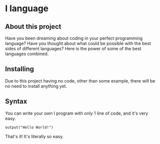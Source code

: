 # I language

## About this project
Have you been dreaming about coding in your perfect programming language?
Have you thought about what could be possible with the best sides of different languages?
Here is the power of some of the best languages combined.

## Installing
Due to this project having no code, other than some example, there will be no need to install anything yet.

## Syntax
You can write your own I program with only 1 line of code, and it's very easy.
```
output("Hello World!")
```

That's it! It's literally so easy.